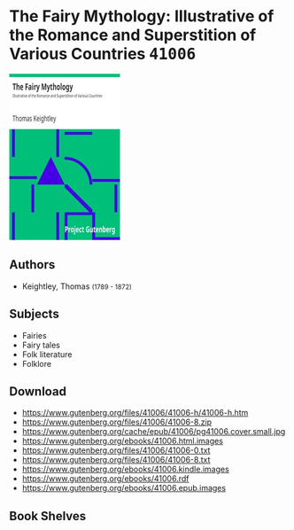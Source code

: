 # The Fairy Mythology: Illustrative of the Romance and Superstition of Various Countries <kbd>41006</kbd>

![](./cover.medium.jpg "")

## Authors


 - Keightley, Thomas <small>(1789 - 1872)</small>

## Subjects


 - Fairies
 - Fairy tales
 - Folk literature
 - Folklore

## Download


 - https://www.gutenberg.org/files/41006/41006-h/41006-h.htm
 - https://www.gutenberg.org/files/41006/41006-8.zip
 - https://www.gutenberg.org/cache/epub/41006/pg41006.cover.small.jpg
 - https://www.gutenberg.org/ebooks/41006.html.images
 - https://www.gutenberg.org/files/41006/41006-0.txt
 - https://www.gutenberg.org/files/41006/41006-8.txt
 - https://www.gutenberg.org/ebooks/41006.kindle.images
 - https://www.gutenberg.org/ebooks/41006.rdf
 - https://www.gutenberg.org/ebooks/41006.epub.images

## Book Shelves


